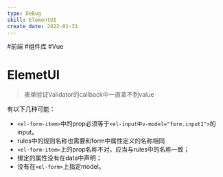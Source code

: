 ```yaml
---
type: DeBug
skill: ElementUI
create_date: 2022-01-31
---
```


#前端 #组件库 #Vue 

# ElemetUI


>表单验证Validator的callback中一直拿不到value

有以下几种可能：

- `<el-form-item>`中的prop必须等于`<el-input中v-model="form.input1">`的input。
-  rules中的规则名称也需要和form中属性定义的名称相同
-   `<el-form-item>`上的prop名称不对，应当与rules中的名称一致；
-   绑定的属性没有在data中声明；
-   没有在`<el-form>`上指定model。